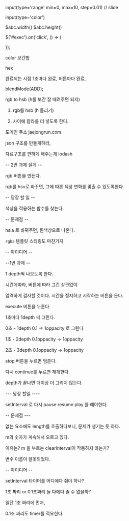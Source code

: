 

input(type='range' min=0, max=10, step=0.01)    // slide

input(type='color')

$abc.width() $abc.height()

$('#exec').on('click', () => {
	
});






color 보간법

hex


완료되는 시점 1초마다 완료, 버튼마다 완료,

blendMode(ADD);



rgb to hsb (h를 보간 잘 때려주면 되지)

1. rgb를 hsb (h 돌리기)

2. 사이에 칼라를 더 넣도록 한다.




도메인 주소
jaejongrun.com



json 구조를 만들게하라,

자료구조를 편하게 해주는게 lodash



-- 2번 과제 설계 --

rgb 버튼을 만든다.

rgb를 hsv로 바꾸면, 그에 따른 색상 변화를 맞출 수 있도록한다.


-- 당장 할 일 --

색상을 적용하는 함수를 찾는다.



-- 문제점 --


hsla 로 바꿔주면, 흰색상으로 나온다.

`rgba` 템플릿 스티링도 마찬가지

-- 아이디어 --













--1번 과제 --

1 depth씩 나오도록 한다.

시간에따라, 버튼에 따라 그건 상관없이

엄격하게 검사할 것이다.
시간을 정지하고 시작하는 버튼을 둔다.



execute 버튼을 누른다

1초마다 1depth 씩 그린다.

0초 - 1depth 0.1 -> 1oppacity 로 그린다

1초 - 2depth 0.1oppacity -> 1oppacity

2초 - 3depth 0.1oppacity -> 1oppacity

stop 버튼을 누르면 멈춘다. 

다시 continue를 누르면 재개한다.

depth가 끝나면 더이상 더 그리지 않는다.



--- 당장 할일 ----

setInterval 로 다시 pause resume play 를 해야한다.



-- 문제점 ---

없는 요소에도 length를 호출하다보니, 문제가 생기는 듯 하다.

m의 숫자가 계속해서 오르고 있다.

이유는? m 을 부르는 clearInterval이 작동하지 않는가?

변수 이름이 잘못되었다.


-- 아이디어 --

setInterval 타이머를 어디에다 줘야 하나?

1초 짜리 or 0.1초짜리 둘 다에다 줄 수 없을까?

일단 1초 짜리에 먼저,

0.1초 짜리도 timer를 적요한다.












